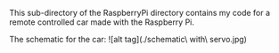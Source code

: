 This sub-directory of the RaspberryPi directory contains my code for a remote controlled car made with the 
Raspberry Pi.

The schematic for the car:
![alt tag](./schematic\ with\ servo.jpg)
